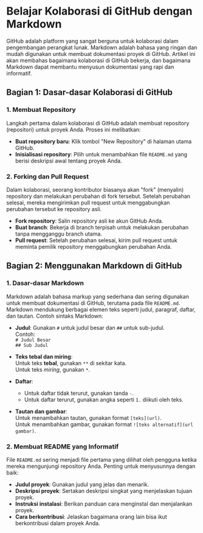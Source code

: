 # Belajar Kolaborasi di GitHub dengan Markdown

GitHub adalah platform yang sangat berguna untuk kolaborasi dalam pengembangan perangkat lunak. Markdown adalah bahasa yang ringan dan mudah digunakan untuk membuat dokumentasi proyek di GitHub. Artikel ini akan membahas bagaimana kolaborasi di GitHub bekerja, dan bagaimana Markdown dapat membantu menyusun dokumentasi yang rapi dan informatif. 

## Bagian 1: Dasar-dasar Kolaborasi di GitHub

### 1. Membuat Repository
Langkah pertama dalam kolaborasi di GitHub adalah membuat repository (repositori) untuk proyek Anda. Proses ini melibatkan:
- **Buat repository baru**: Klik tombol "New Repository" di halaman utama GitHub.
- **Inisialisasi repository**: Pilih untuk menambahkan file `README.md` yang berisi deskripsi awal tentang proyek Anda.

### 2. Forking dan Pull Request
Dalam kolaborasi, seorang kontributor biasanya akan "fork" (menyalin) repository dan melakukan perubahan di fork tersebut. Setelah perubahan selesai, mereka mengirimkan pull request untuk menggabungkan perubahan tersebut ke repository asli.
- **Fork repository**: Salin repository asli ke akun GitHub Anda.
- **Buat branch**: Bekerja di branch terpisah untuk melakukan perubahan tanpa mengganggu branch utama.
- **Pull request**: Setelah perubahan selesai, kirim pull request untuk meminta pemilik repository menggabungkan perubahan Anda.

## Bagian 2: Menggunakan Markdown di GitHub

### 1. Dasar-dasar Markdown
Markdown adalah bahasa markup yang sederhana dan sering digunakan untuk membuat dokumentasi di GitHub, terutama pada file `README.md`. Markdown mendukung berbagai elemen teks seperti judul, paragraf, daftar, dan tautan. Contoh sintaks Markdown:
- **Judul**: Gunakan `#` untuk judul besar dan `##` untuk sub-judul.  
  Contoh:  
  `# Judul Besar`  
  `## Sub Judul`
  
- **Teks tebal dan miring**:  
  Untuk teks **tebal**, gunakan `**` di sekitar kata.  
  Untuk teks *miring*, gunakan `*`.

- **Daftar**:  
  - Untuk daftar tidak terurut, gunakan tanda `-`.  
  - Untuk daftar terurut, gunakan angka seperti `1.` diikuti oleh teks.

- **Tautan dan gambar**:  
  Untuk menambahkan tautan, gunakan format `[teks](url)`.  
  Untuk menambahkan gambar, gunakan format `![teks alternatif](url gambar)`.

### 2. Membuat README yang Informatif
File `README.md` sering menjadi file pertama yang dilihat oleh pengguna ketika mereka mengunjungi repository Anda. Penting untuk menyusunnya dengan baik:
- **Judul proyek**: Gunakan judul yang jelas dan menarik.
- **Deskripsi proyek**: Sertakan deskripsi singkat yang menjelaskan tujuan proyek.
- **Instruksi instalasi**: Berikan panduan cara menginstal dan menjalankan proyek.
- **Cara berkontribusi**: Jelaskan bagaimana orang lain bisa ikut berkontribusi dalam proyek Anda.
